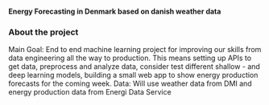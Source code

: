 #### Energy Forecasting in Denmark based on danish weather data ####

### About the project ###
Main Goal: End to end machine learning project for improving our skills from data engineering all the way to production.
This means setting up APIs to get data, preprocess and analyze data, consider test different shallow - and deep learning models, building a small web app to show energy production forecasts for the coming week.
Data: Will use weather data from DMI and energy production data from Energi Data Service

